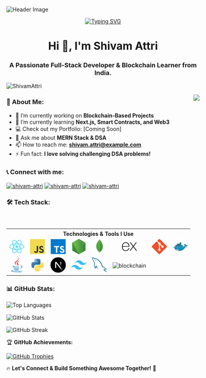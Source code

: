 ![Header Image](https://github.com/PremApk/PremApk/blob/main/header_.png)

<p align="center">
    <a href="https://git.io/typing-svg"><img src="https://readme-typing-svg.demolab.com?font=Fira+Code&weight=6000&size=28&duration=5304&pause=1000&color36BCF7FF&background=FFD22800&center=true&vCenter=true&width=850&lines=Hello,+I'm+Shivam+Attri!+;A+Passionate+Full-Stack+Developer;MERN+Stack+Enthusiast;Always+Learning+and+Building!" alt="Typing SVG" /></a>
</p>

<h1 align="center">Hi 👋, I'm Shivam Attri</h1>
<h3 align="center">A Passionate Full-Stack Developer & Blockchain Learner from India.</h3>

<p align="left"> <img src="https://komarev.com/ghpvc/?username=ShivamAttri&label=Profile%20views&color=0e75b6&style=flat" alt="ShivamAttri" /> </p>

<p>
    <img align="right" height="350px" src="https://user-images.githubusercontent.com/74038190/216644497-1951db19-8f3d-4e44-ac08-8e9d7e0d94a7.gif" />
</p>

### 🚀 About Me:

- 🔭 I’m currently working on **Blockchain-Based Projects**
- 🌱 I’m currently learning **Next.js, Smart Contracts, and Web3**
- 💻 Check out my Portfolio: [Coming Soon]
- 💬 Ask me about **MERN Stack & DSA**
- 📫 How to reach me: **shivam.attri@example.com**
- ⚡ Fun fact: **I love solving challenging DSA problems!**

### 📞 Connect with me:

<p align="left">
<a href="https://linkedin.com/in/shivam-attri" target="blank"><img align="center" src="https://raw.githubusercontent.com/rahuldkjain/github-profile-readme-generator/master/src/images/icons/Social/linked-in-alt.svg" alt="shivam-attri" height="30" width="40" /></a>
<a href="https://codepen.io/shivam-attri" target="blank"><img align="center" src="https://raw.githubusercontent.com/rahuldkjain/github-profile-readme-generator/master/src/images/icons/Social/codepen.svg" alt="shivam-attri" height="30" width="40" /></a>
<a href="https://medium.com/@shivam-attri" target="blank"><img align="center" src="https://raw.githubusercontent.com/rahuldkjain/github-profile-readme-generator/master/src/images/icons/Social/medium.svg" alt="shivam-attri" height="30" width="40" /></a>
</p>

### 🛠 Tech Stack:

<table border-collapse="collapse">
  <tr>
  <th colspan="10" align="middle"> Technologies & Tools I Use </th>
  </tr>
  <tr>
  <td align="center"><img src="https://raw.githubusercontent.com/devicons/devicon/master/icons/react/react-original.svg" alt="react" width="40" height="40"/></td>
  <td align="center"><img src="https://raw.githubusercontent.com/devicons/devicon/master/icons/javascript/javascript-original.svg" alt="javascript" width="40" height="40"/></td>
  <td align="center"><img src="https://raw.githubusercontent.com/devicons/devicon/master/icons/typescript/typescript-original.svg" alt="typescript" width="40" height="40"/></td>
  <td align="center"><img src="https://raw.githubusercontent.com/devicons/devicon/master/icons/nodejs/nodejs-original.svg" alt="nodejs" width="40" height="40"/></td>
  <td align="center"><img src="https://raw.githubusercontent.com/devicons/devicon/master/icons/mongodb/mongodb-original.svg" alt="mongodb" width="40" height="40"/></td>
  <td align="center"><img src="https://raw.githubusercontent.com/devicons/devicon/master/icons/express/express-original.svg" alt="express" width="40" height="40"/></td>
  <td align="center"><img src="https://raw.githubusercontent.com/devicons/devicon/master/icons/git/git-original.svg" alt="git" width="40" height="40"/></td>
  <td align="center"><img src="https://raw.githubusercontent.com/devicons/devicon/master/icons/docker/docker-original.svg" alt="docker" width="40" height="40"/></td>
  </tr>
  <tr>
  <td align="center"><img src="https://raw.githubusercontent.com/devicons/devicon/master/icons/java/java-original.svg" alt="java" width="40" height="40"/></td>
  <td align="center"><img src="https://raw.githubusercontent.com/devicons/devicon/master/icons/python/python-original.svg" alt="python" width="40" height="40"/></td>
  <td align="center"><img src="https://raw.githubusercontent.com/devicons/devicon/master/icons/nextjs/nextjs-original.svg" alt="nextjs" width="40" height="40"/></td>
  <td align="center"><img src="https://raw.githubusercontent.com/devicons/devicon/master/icons/tailwindcss/tailwindcss-original.svg" alt="tailwindcss" width="40" height="40"/></td>
  <td align="center"><img src="https://raw.githubusercontent.com/devicons/devicon/master/icons/mysql/mysql-original.svg" alt="mysql" width="40" height="40"/></td>
  <td align="center"><img src="https://raw.githubusercontent.com/devicons/devicon/master/icons/blockchain/blockchain-original.svg" alt="blockchain" width="40" height="40"/></td>
  </tr>
</table>

### 📊 GitHub Stats:

<p><img align="center" src="https://github-readme-stats.vercel.app/api/top-langs?username=ShivamAttri&show_icons=true&locale=en&layout=compact&theme=radical&card_width=480" alt="Top Languages" /></p>

<p><img align="center" src="https://github-readme-stats.vercel.app/api?username=ShivamAttri&show_icons=true&locale=en&theme=radical" alt="GitHub Stats" /></p>

<p><img align="center" src="https://github-readme-streak-stats.herokuapp.com/?user=ShivamAttri&theme=radical" alt="GitHub Streak" /></p>

🏆 **GitHub Achievements:**
<p align="left"> <a href="https://github.com/ryo-ma/github-profile-trophy"><img src="https://github-profile-trophy.vercel.app/?username=ShivamAttri&theme=radical" alt="GitHub Trophies" /></a> </p>

🔥 **Let's Connect & Build Something Awesome Together!** 🚀
